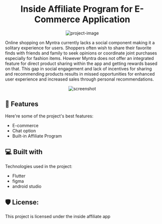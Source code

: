 <h1 align="center" id="title">Inside Affiliate Program for E-Commerce Application</h1>

<p align="center"><img src="https://socialify.git.ci/nidhidhinoja/Myntra_hackathon/image?font=KoHo&amp;language=1&amp;logo=https%3A%2F%2Flogolook.net%2Fwp-content%2Fuploads%2F2023%2F01%2FMyntra-Logo.png&amp;name=1&amp;pattern=Signal&amp;stargazers=1&amp;theme=Light" alt="project-image"></p>

<p id="description">Online shopping on Myntra currently lacks a social component making it a solitary experience for users. Shoppers often wish to share their favorite finds with friends and family to seek opinions or coordinate joint purchases especially for fashion items. However Myntra does not offer an integrated feature for direct product sharing within the app and getting rewards based on that. This gap in social engagement and lack of incentives for sharing and recommending products results in missed opportunities for enhanced user experience and increased sales through personal recommendations.</p>

<div align="center">
  <img src="https://github.com/nidhidhinoja/Myntra_hackathon/assets/92723784/d300fffd-881d-4573-919e-0256ff17334b" alt="screenshot" />
</div>


<h2>🧐 Features</h2>

Here're some of the project's best features:

*   E-commerce
*   Chat option
*   Built-in Affiliate Program

  
  
<h2>💻 Built with</h2>

Technologies used in the project:

*   Flutter
*   figma
*   android studio

<h2>🛡️ License:</h2>

This project is licensed under the inside affiliate app
